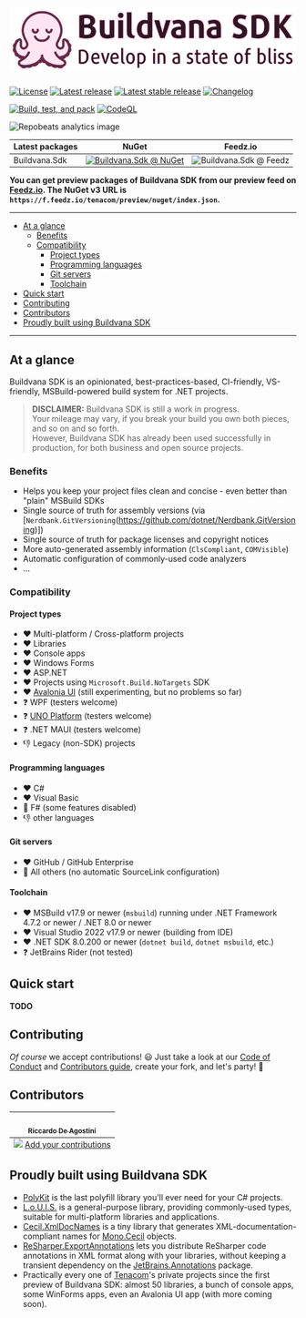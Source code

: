 # ![Buildvana SDK](graphics/Readme.png)

[![License](https://badgen.net/badge/license/MIT/blue)](https://github.com/Tenacom/Buildvana.Sdk/blob/main/LICENSE)
[![Latest release](https://badgen.net/github/release/Tenacom/Buildvana.Sdk?label=latest)](https://github.com/Tenacom/Buildvana.Sdk/releases)
[![Latest stable release](https://badgen.net/github/release/Tenacom/Buildvana.Sdk/stable?label=stable)](https://github.com/Tenacom/Buildvana.Sdk/releases)
[![Changelog](https://badgen.net/badge/changelog/Keep%20a%20Changelog%20v1.1.0/orange)](https://github.com/Tenacom/Buildvana.Sdk/blob/main/CHANGELOG.md)

[![Build, test, and pack](https://github.com/Tenacom/Buildvana.Sdk/actions/workflows/build-test-pack.yml/badge.svg)](https://github.com/Tenacom/Buildvana.Sdk/actions/workflows/build-test-pack.yml)
[![CodeQL](https://github.com/Tenacom/Buildvana.Sdk/actions/workflows/codeql-analysis.yml/badge.svg)](https://github.com/Tenacom/Buildvana.Sdk/actions/workflows/codeql-analysis.yml)

![Repobeats analytics image](https://repobeats.axiom.co/api/embed/733fff6e0c96c981b6229b450fdf4df3e1b4e584.svg "Repobeats analytics image")

| Latest packages | NuGet | Feedz.io |
|-----------------|-------|----------|
| Buildvana.Sdk | [![Buildvana.Sdk @ NuGet](https://badgen.net/nuget/v/Buildvana.Sdk?icon=nuget&label=)](https://nuget.org/packages/Buildvana.Sdk) | ![Buildvana.Sdk @ Feedz](https://img.shields.io/feedz/vpre/tenacom/preview/Buildvana.Sdk?label=&color=orange) |

**You can get preview packages of Buildvana SDK from our preview feed on [Feedz.io](https://feedz.io). The NuGet v3 URL is `https://f.feedz.io/tenacom/preview/nuget/index.json`.**

---

- [At a glance](#at-a-glance)
  - [Benefits](#benefits)
  - [Compatibility](#compatibility)
    - [Project types](#project-types)
    - [Programming languages](#programming-languages)
    - [Git servers](#git-servers)
    - [Toolchain](#toolchain)
- [Quick start](#quick-start)
- [Contributing](#contributing)
- [Contributors](#contributors)
- [Proudly built using Buildvana SDK](#proudly-built-using-buildvana-sdk)

---

## At a glance

Buildvana SDK is an opinionated, best-practices-based, CI-friendly, VS-friendly, MSBuild-powered build system for .NET projects.

> **DISCLAIMER:** Buildvana SDK is still a work in progress.  
Your mileage may vary, if you break your build you own both pieces, and so on and so forth.  
However, Buildvana SDK has already been used successfully in production, for both business and open source projects.

### Benefits

- Helps you keep your project files clean and concise - even better than "plain" MSBuild SDKs
- Single source of truth for assembly versions (via [`Nerdbank.GitVersioning`(https://github.com/dotnet/Nerdbank.GitVersioning)])
- Single source of truth for package licenses and copyright notices
- More auto-generated assembly information (`ClsCompliant`, `COMVisible`)
- Automatic configuration of commonly-used code analyzers
- ...

### Compatibility

#### Project types

- :heart: Multi-platform / Cross-platform projects
- :heart: Libraries
- :heart: Console apps
- :heart: Windows Forms
- :heart: ASP.NET
- :heart: Projects using `Microsoft.Build.NoTargets` SDK
- :heart: [Avalonia UI](https://avaloniaui.net) (still experimenting, but no problems so far)
- :question: WPF (testers welcome)
- :question: [UNO Platform](https://platform.uno) (testers welcome)
- :question: .NET MAUI (testers welcome)
- :thumbsdown: Legacy (non-SDK) projects

#### Programming languages

- :heart: C#
- :heart: Visual Basic
- :yellow_heart: F# (some features disabled)
- :thumbsdown: other languages

#### Git servers

- :heart: GitHub / GitHub Enterprise
- :yellow_heart: All others (no automatic SourceLink configuration)

#### Toolchain

- :heart: MSBuild v17.9 or newer (`msbuild`) running under .NET Framework 4.7.2 or newer / .NET 8.0 or newer
- :heart: Visual Studio 2022 v17.9 or newer (building from IDE)
- :heart: .NET SDK 8.0.200 or newer (`dotnet build`, `dotnet msbuild`, etc.)
- :question: JetBrains Rider (not tested)

## Quick start

**TODO**

## Contributing

_Of course_ we accept contributions! :smiley: Just take a look at our [Code of Conduct](https://github.com/Tenacom/.github/blob/main/CODE_OF_CONDUCT.md) and [Contributors guide](https://github.com/Tenacom/.github/blob/main/CONTRIBUTING.md), create your fork, and let's party! :tada:

## Contributors

<!-- ALL-CONTRIBUTORS-LIST:START - Do not remove or modify this section -->
<!-- prettier-ignore-start -->
<!-- markdownlint-disable -->
<table>
  <tbody>
    <tr>
      <td align="center"><a href="https://github.com/rdeago"><img src="https://avatars.githubusercontent.com/u/139223?v=4" width="100px;" alt=""/><br /><sub><b>Riccardo De Agostini</b></sub></a></td>
    </tr>
  </tbody>
  <tfoot>
    <tr>
      <td align="center" size="13px" colspan="7">
        <img src="https://raw.githubusercontent.com/all-contributors/all-contributors-cli/1b8533af435da9854653492b1327a23a4dbd0a10/assets/logo-small.svg">
          <a href="https://all-contributors.js.org/docs/en/bot/usage">Add your contributions</a>
        </img>
      </td>
    </tr>
  </tfoot>
</table>

<!-- markdownlint-restore -->
<!-- prettier-ignore-end -->

<!-- ALL-CONTRIBUTORS-LIST:END -->

## Proudly built using Buildvana SDK

- [PolyKit](https://github.com/Buildvana/PolyKit) is the last polyfill library you'll ever need for your C# projects.
- [L.o.U.I.S.](https://github.com/Tenacom/Louis) is a general-purpose library, providing commonly-used types, suitable for multi-platform libraries and applications.
- [Cecil.XmlDocNames](https://github.com/Tenacom/Cecil.XmlDocNames) is a tiny library that generates XML-documentation-compliant names for [Mono.Cecil](https://github.com/jbevain/cecil) objects.
- [ReSharper.ExportAnnotations](https://github.com/Tenacom/ReSharper.ExportAnnotations) lets you distribute ReSharper code annotations in XML format along with your libraries, without keeping a transient dependency on the [JetBrains.Annotations](https://www.nuget.org/packages/JetBrains.Annotations) package.
- Practically every one of [Tenacom](https://github.com/Tenacom)'s private projects since the first preview of Buildvana SDK: almost 50 libraries, a bunch of console apps, some WinForms apps, even an Avalonia UI app (with more coming soon).
